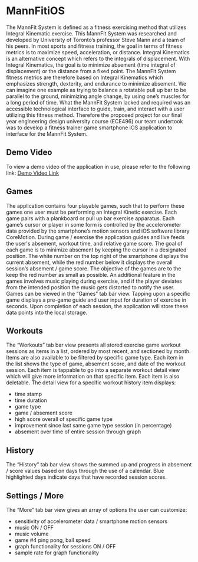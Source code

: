 # MannFitiOS
The MannFit System is defined as a fitness exercising method that utilizes Integral Kinematic exercise. This MannFit System was researched and developed by University of Toronto’s professor Steve Mann and a team of his peers. In most sports and fitness training, the goal in terms of fitness metrics is to maximize speed, acceleration, or distance. Integral Kinematics is an alternative concept which refers to the integrals of displacement. With Integral Kinematics, the goal is to minimize absement (time integral of displacement) or the distance from a fixed point. The MannFit System fitness metrics are therefore based on Integral Kinematics which emphasizes strength, dexterity, and endurance to minimize absement. We can imagine one example as trying to balance a rotatable pull up bar to be parallel to the ground, minimizing angle change, by using one’s muscles for a long period of time. What the MannFit System lacked and required was an accessible technological interface to guide, train, and interact with a user utilizing this fitness method. Therefore the proposed project for our final year engineering design university course (ECE496) our team undertook was to develop a fitness trainer game smartphone iOS application to interface for the MannFit System. 

## Demo Video
To view a demo video of the application in use, please refer to the following link:
[Demo Video Link](https://drive.google.com/file/d/1bSTL2wZeXIthNig80sioQOJd1FZCXbVk/view?usp=sharing)

## Games
The application contains four playable games, such that to perform these games one user must be performing an Integral Kinetic exercise. Each game pairs with a plankboard or pull up bar exercise apparatus. Each game’s cursor or player in some form is controlled by the accelerometer data provided by the smartphone’s motion sensors and iOS software library CoreMotion. During game / exercise the application guides and live feeds the user's absement, workout time, and relative game score. The goal of each game is to minimize absement by keeping the cursor in a designated position. The white number on the top right of the smartphone displays the current absement, while the red number below it displays the overall session’s absement / game score. The objective of the games are to the keep the red number as small as possible. An additional feature in the games involves music playing during exercise, and if the player deviates from the intended position the music gets distorted to notify the user. Games can be viewed in the “Games” tab bar view. Tapping upon a specific game displays a pre-game guide and user input for duration of exercise in seconds. Upon completion of each session, the application will store these data points into the local storage.

## Workouts
The “Workouts” tab bar view presents all stored exercise game workout sessions as items in a list, ordered by most recent, and sectioned by month. Items are also available to be filtered by specific game type. Each item in the list shows the type of game, absement score, and date of the workout session. Each item is tappable to go into a separate workout detail view which will give more information on that specific item. Each item is also deletable. The detail view for a specific workout history item displays:
- time stamp
- time duration
- game type
- game / absement score
- high score overall of specific game type
- improvement since last same game type session (in percentage)
- absement over time of entire session through graph

## History
The “History” tab bar view shows the summed up and progress in absement / score values based on days through the use of a calendar. Blue highlighted days indicate days that have recorded session scores.

## Settings / More
The “More” tab bar view gives an array of options the user can customize:
- sensitivity of accelerometer data / smartphone motion sensors
- music ON / OFF
- music volume
- game #4 ping pong, ball speed
- graph functionality for sessions ON / OFF
- sample rate for graph functionality
